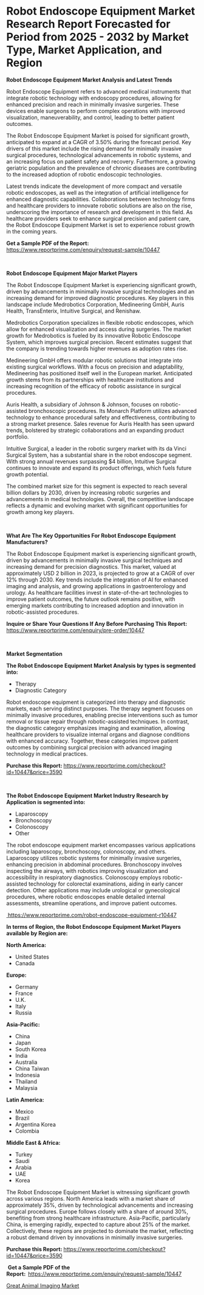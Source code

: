 <p><h1>Robot Endoscope Equipment Market Research Report Forecasted for Period from 2025 -  2032 by Market Type, Market Application, and Region</h1></p><p><strong>Robot Endoscope Equipment Market Analysis and Latest Trends</strong></p>
<p><p>Robot Endoscope Equipment refers to advanced medical instruments that integrate robotic technology with endoscopy procedures, allowing for enhanced precision and reach in minimally invasive surgeries. These devices enable surgeons to perform complex operations with improved visualization, maneuverability, and control, leading to better patient outcomes.</p><p>The Robot Endoscope Equipment Market is poised for significant growth, anticipated to expand at a CAGR of 3.50% during the forecast period. Key drivers of this market include the rising demand for minimally invasive surgical procedures, technological advancements in robotic systems, and an increasing focus on patient safety and recovery. Furthermore, a growing geriatric population and the prevalence of chronic diseases are contributing to the increased adoption of robotic endoscopic technologies.</p><p>Latest trends indicate the development of more compact and versatile robotic endoscopes, as well as the integration of artificial intelligence for enhanced diagnostic capabilities. Collaborations between technology firms and healthcare providers to innovate robotic solutions are also on the rise, underscoring the importance of research and development in this field. As healthcare providers seek to enhance surgical precision and patient care, the Robot Endoscope Equipment Market is set to experience robust growth in the coming years.</p></p>
<p><strong>Get a Sample PDF of the Report:&nbsp;</strong> <a href="https://www.reportprime.com/enquiry/request-sample/10447?utm_campaign=2652&utm_medium=2&utm_source=Github&utm_content=ia&utm_term=20032025&utm_id=robot-endoscope-equipment">https://www.reportprime.com/enquiry/request-sample/10447</a></p>
<p>&nbsp;</p>
<p><strong>Robot Endoscope Equipment Major Market Players</strong></p>
<p><p>The Robot Endoscope Equipment Market is experiencing significant growth, driven by advancements in minimally invasive surgical technologies and an increasing demand for improved diagnostic procedures. Key players in this landscape include Medrobotics Corporation, Medineering GmbH, Auris Health, TransEnterix, Intuitive Surgical, and Renishaw.</p><p>Medrobotics Corporation specializes in flexible robotic endoscopes, which allow for enhanced visualization and access during surgeries. The market growth for Medrobotics is fueled by its innovative Robotic Endoscope System, which improves surgical precision. Recent estimates suggest that the company is trending towards higher revenues as adoption rates rise.</p><p>Medineering GmbH offers modular robotic solutions that integrate into existing surgical workflows. With a focus on precision and adaptability, Medineering has positioned itself well in the European market. Anticipated growth stems from its partnerships with healthcare institutions and increasing recognition of the efficacy of robotic assistance in surgical procedures.</p><p>Auris Health, a subsidiary of Johnson & Johnson, focuses on robotic-assisted bronchoscopic procedures. Its Monarch Platform utilizes advanced technology to enhance procedural safety and effectiveness, contributing to a strong market presence. Sales revenue for Auris Health has seen upward trends, bolstered by strategic collaborations and an expanding product portfolio.</p><p>Intuitive Surgical, a leader in the robotic surgery market with its da Vinci Surgical System, has a substantial share in the robot endoscope segment. With strong annual revenues surpassing $4 billion, Intuitive Surgical continues to innovate and expand its product offerings, which fuels future growth potential.</p><p>The combined market size for this segment is expected to reach several billion dollars by 2030, driven by increasing robotic surgeries and advancements in medical technologies. Overall, the competitive landscape reflects a dynamic and evolving market with significant opportunities for growth among key players.</p></p>
<p>&nbsp;</p>
<p><strong>What Are The Key Opportunities For Robot Endoscope Equipment Manufacturers?</strong></p>
<p><p>The Robot Endoscope Equipment market is experiencing significant growth, driven by advancements in minimally invasive surgical techniques and increasing demand for precision diagnostics. This market, valued at approximately USD 2 billion in 2023, is projected to grow at a CAGR of over 12% through 2030. Key trends include the integration of AI for enhanced imaging and analysis, and growing applications in gastroenterology and urology. As healthcare facilities invest in state-of-the-art technologies to improve patient outcomes, the future outlook remains positive, with emerging markets contributing to increased adoption and innovation in robotic-assisted procedures.</p></p>
<p><strong>Inquire or Share Your Questions If Any Before Purchasing This Report:</strong> <a href="https://www.reportprime.com/enquiry/pre-order/10447?utm_campaign=2652&utm_medium=2&utm_source=Github&utm_content=ia&utm_term=20032025&utm_id=robot-endoscope-equipment">https://www.reportprime.com/enquiry/pre-order/10447</a></p>
<p>&nbsp;</p>
<p><strong>Market Segmentation</strong></p>
<p><strong>The Robot Endoscope Equipment Market Analysis by types is segmented into:</strong></p>
<p><ul><li>Therapy</li><li>Diagnostic Category</li></ul></p>
<p><p>Robot endoscope equipment is categorized into therapy and diagnostic markets, each serving distinct purposes. The therapy segment focuses on minimally invasive procedures, enabling precise interventions such as tumor removal or tissue repair through robotic-assisted techniques. In contrast, the diagnostic category emphasizes imaging and examination, allowing healthcare providers to visualize internal organs and diagnose conditions with enhanced accuracy. Together, these categories improve patient outcomes by combining surgical precision with advanced imaging technology in medical practices.</p></p>
<p><strong>Purchase this Report:&nbsp;</strong><a href="https://www.reportprime.com/checkout?id=10447&price=3590&utm_campaign=2652&utm_medium=2&utm_source=Github&utm_content=ia&utm_term=20032025&utm_id=robot-endoscope-equipment">https://www.reportprime.com/checkout?id=10447&price=3590</a></p>
<p>&nbsp;</p>
<p><strong>The Robot Endoscope Equipment Market Industry Research by Application is segmented into:</strong></p>
<p><ul><li>Laparoscopy</li><li>Bronchoscopy</li><li>Colonoscopy</li><li>Other</li></ul></p>
<p><p>The robot endoscope equipment market encompasses various applications including laparoscopy, bronchoscopy, colonoscopy, and others. Laparoscopy utilizes robotic systems for minimally invasive surgeries, enhancing precision in abdominal procedures. Bronchoscopy involves inspecting the airways, with robotics improving visualization and accessibility in respiratory diagnostics. Colonoscopy employs robotic-assisted technology for colorectal examinations, aiding in early cancer detection. Other applications may include urological or gynecological procedures, where robotic endoscopes enable detailed internal assessments, streamline operations, and improve patient outcomes.</p></p>
<p><a href="https://www.reportprime.com/robot-endoscope-equipment-r10447?utm_campaign=2652&utm_medium=2&utm_source=Github&utm_content=ia&utm_term=20032025&utm_id=robot-endoscope-equipment">&nbsp;https://www.reportprime.com/robot-endoscope-equipment-r10447</a></p>
<p><strong>In terms of Region, the Robot Endoscope Equipment Market Players available by Region are:</strong></p>
<p>
    <p> <strong> North America: </strong>
        <ul>
            <li>United States</li>
            <li>Canada</li>
        </ul>
        </p> 
    <p> <strong> Europe: </strong>
        <ul>
            <li>Germany</li>
            <li>France</li>
            <li>U.K.</li>
            <li>Italy</li>
            <li>Russia</li>
        </ul>
        </p> 
    <p> <strong> Asia-Pacific: </strong>
        <ul>
            <li>China</li>
            <li>Japan</li>
            <li>South Korea</li>
            <li>India</li>
            <li>Australia</li>
            <li>China Taiwan</li>
            <li>Indonesia</li>
            <li>Thailand</li>
            <li>Malaysia</li>
        </ul>
        </p> 
    <p> <strong> Latin America: </strong>
        <ul>
            <li>Mexico</li>
            <li>Brazil</li>
            <li>Argentina Korea</li>
            <li>Colombia</li>
        </ul>
        </p> 
    <p> <strong> Middle East & Africa: </strong>
        <ul>
            <li>Turkey</li>
            <li>Saudi</li>
            <li>Arabia</li>
            <li>UAE</li>
            <li>Korea</li>
        </ul>
    </p>
    </p>
<p><p>The Robot Endoscope Equipment Market is witnessing significant growth across various regions. North America leads with a market share of approximately 35%, driven by technological advancements and increasing surgical procedures. Europe follows closely with a share of around 30%, benefiting from strong healthcare infrastructure. Asia-Pacific, particularly China, is emerging rapidly, expected to capture about 25% of the market. Collectively, these regions are projected to dominate the market, reflecting a robust demand driven by innovations in minimally invasive surgeries.</p></p>
<p><strong>Purchase this Report: </strong><a href="https://www.reportprime.com/checkout?id=10447&price=3590&utm_campaign=2652&utm_medium=2&utm_source=Github&utm_content=ia&utm_term=20032025&utm_id=robot-endoscope-equipment">https://www.reportprime.com/checkout?id=10447&price=3590</a></p>
<p>&nbsp;<strong>Get a Sample PDF of the Report:&nbsp;&nbsp;</strong><a href="https://www.reportprime.com/enquiry/request-sample/10447?utm_campaign=2652&utm_medium=2&utm_source=Github&utm_content=ia&utm_term=20032025&utm_id=robot-endoscope-equipment">https://www.reportprime.com/enquiry/request-sample/10447</a></p>
<p><strong></strong></p>
<p><p><a href="https://github.com/oliveroste6/Market-Research-Report-List-1/blob/main/great-animal-imaging-market.md?utm_campaign=2652&utm_medium=2&utm_source=Github&utm_content=ia&utm_term=20032025&utm_id=robot-endoscope-equipment">Great Animal Imaging Market</a></p></p>
